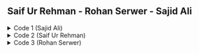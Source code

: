 ## Saif Ur Rehman - Rohan Serwer - Sajid Ali
 <details><summary>Code 1 (Sajid Ali)</summary>
   
Description: This C program serves as an accessible dictionary, offering a user-friendly interface for managing dictionary entries with various functionalities.

#### Features:

User Authentication: The program includes a login mechanism with password protection to ensure secure access.

#### Main Menu Options:

- Search Words: Allows users to search for specific words in the dictionary.
- Add Words: Permits the addition of new dictionary entries, including word, meaning, part of speech, and sentence.
- List Words: Displays a list of all dictionary entries with details such as word, type, meaning, and sentence.
- Delete Words: Enables users to delete specific words from the dictionary.
- Exit: Allows the user to exit the program.
- Main Page Display: The program presents an informative main page with details such as project contributors' names, the project title ("Accessible Dictionary In C"), and a visually appealing loading screen.

#### Login System:

- The login screen restricts access to authorized users.
- It implements a password-based authentication system with a lockout mechanism after five unsuccessful login attempts.

#### File Handling:

- The dictionary entries are stored in a file named "dictionary.txt."
- The program performs error handling for file operations, ensuring robustness in case of non-existent files or other issues.
- Loading Screen: Enhances the user experience with a loading screen displayed during program initialization.
- Exit Mechanism: The program provides an option to exit gracefully.








  </details>


 <details><summary>Code 2 (Saif Ur Rehman)</summary>


#### Menu Function (void menu())

Description: The menu function presents the main menu of the dictionary program, allowing users to choose from different options.

#### Features:
Colorful Interface: Utilizes the system command to set the console color for a visually appealing interface.

#### Menu Options:
- Search Word: Initiates the search functionality in the dictionary.
- Add Words: Allows users to add new entries to the dictionary.
- Exit: Provides an option to exit the program.
- Input Validation: Ensures that users enter valid option numbers (1, 2, or 3).
- Infinite Loop: The function runs in an infinite loop until the user chooses to exit.

#### Search Function (void search())

Description: The search function enables users to search for specific words in the dictionary.

#### Features:

- User Input: Accepts user input for the word to be searched.
- File Handling: Reads dictionary entries from the file and compares them with the user's input.
- Formatted Output: Displays the search results in a structured and readable format.
- Interactive: Prompts users if they want to search for more words.
- Case Sensitivity: Supports capitalization for the first letter of the entered word.

#### Improvements:

- Formatting Enhancement: Adjusted the formatting of the output to create a more visually appealing display of search results.
- Enhanced User Interaction: Incorporated the getche function for a more interactive experience when deciding whether to search for more words.

  </details>
 <details> <summary>Code 3 (Rohan Serwer)</summary>
  
  ### new1 Function:
Purpose: Allows the user to add new words to the dictionary.

#### Functionality:
- Clears the console screen.
- Displays the current date and the program title.
- Opens the dictionary file in append mode for writing.
- Prompts the user to input word, meaning, part of speech, and sentence for a new entry.
- Appends the entered data to the dictionary file.
- Iterates the process if the user chooses to add more words.
- Closes the file after all entries are made.

### list Function:

Purpose: Displays the contents of the dictionary.
#### Functionality:
- Opens the dictionary file in read mode.
- Displays a formatted list of words, their meanings, part of speech, and sentences.
- Uses a loop to read and print each entry from the file until the end of the file is reached.
- Closes the file after printing the entire list.
- Prompts the user to press any key to return to the main menu.
</details>
